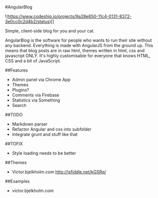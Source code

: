 #AngularBlog

!(https://www.codeship.io/projects/9a28e650-11c4-0131-8372-3e0cc0c2d4b2/status)[]

Simple, client-side blog for you and your cat.

AngularBlog is the software for people who wants to run their site without any backend. Everything is made with AngularJS from the ground up. This means that blog posts are in raw html, themes written in html, css and javascript ONLY. It's highly customisable for everyone that knows HTML, CSS and a bit of JavaScript.

##Features

* Admin panel via Chrome App
* Themes
* Plugins?
* Comments via Firebase
* Statistics via Something
* Search

##TODO

* Markdown parser
* Refactor Angular and css into subfolder
* Integrate grunt and stuff like that

##TOFIX

* Style loading needs to be better

##Themes

* Victor.bjelkholm.com http://jsfiddle.net/kGSRq/

##Examples

* victor.bjelkholm.com